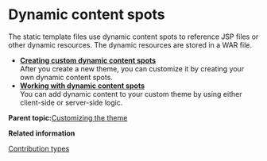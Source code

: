 # Dynamic content spots

The static template files use dynamic content spots to reference JSP files or other dynamic resources. The dynamic resources are stored in a WAR file.

-   **[Creating custom dynamic content spots](../dev-theme/themeopt_themedev_create_dynamic_content_spots.md)**  
After you create a new theme, you can customize it by creating your own dynamic content spots.
-   **[Working with dynamic content spots](../dev-portlet/csa2r_dyn_cntnt_spot.md)**  
You can add dynamic content to your custom theme by using either client-side or server-side logic.

**Parent topic:**[Customizing the theme](../dev-theme/themeopt_cust.md)

**Related information**  


[Contribution types](../dev-theme/themeopt_contrib_types.md)

